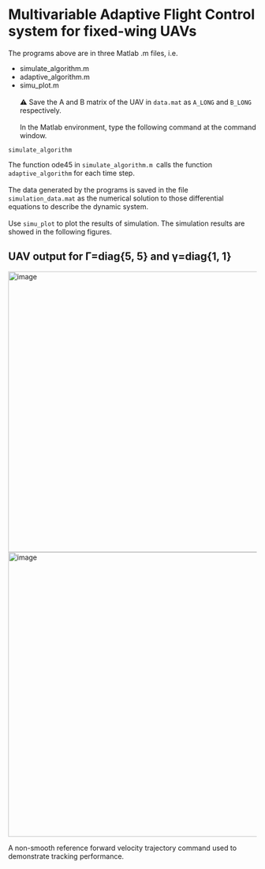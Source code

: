 
# Multivariable Adaptive Flight Control system for fixed-wing UAVs


The programs above are in three Matlab .m files, i.e.

- simulate_algorithm.m
- adaptive_algorithm.m
- simu_plot.m \
\
⚠️ Save the A and B matrix of the UAV in `data.mat` as `A_LONG` and `B_LONG` respectively.\
\
In the Matlab environment, type the following command at the command window.
```
simulate_algorithm
```

The function ode45 in `simulate_algorithm.m `calls the function `adaptive_algorithm`
for each time step. \
\
The data generated by the programs is saved in the file `simulation_data.mat`
as the numerical solution to those differential equations to describe the dynamic system. \
\
Use `simu_plot` to plot the results of simulation. The simulation results are showed in the following
figures.


## UAV output for Γ=diag{5, 5} and γ=diag{1, 1}
<img  width="569" alt="image" src="https://github.com/John-Oula/uav-mrac/assets/44803250/b0a81138-e756-4401-9b56-bc879f176bb4">

<img width="577" alt="image" src="https://github.com/John-Oula/uav-mrac/assets/44803250/242c3fbb-6bf7-42fd-a317-08d5afbbd20a">

A non-smooth reference forward velocity trajectory command used to demonstrate tracking performance.
